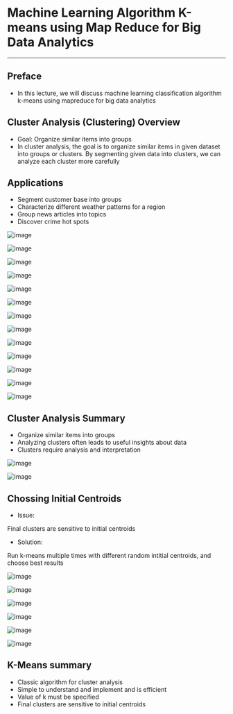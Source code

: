 # Machine Learning Algorithm K-means using Map Reduce for Big Data Analytics

---

## Preface

- In this lecture, we will discuss machine learning classification algorithm k-means using mapreduce for big data analytics

## Cluster Analysis (Clustering) Overview

- Goal: Organize similar items into groups
- In cluster analysis, the goal is to organize similar items in given dataset into groups or clusters. By segmenting given data into clusters, we can analyze each cluster more carefully

## Applications

- Segment customer base into groups
- Characterize different weather patterns for a region
- Group news articles into topics
- Discover crime hot spots

![image](media/Machine-Learning-Algorithm-K-means-using-Map-Reduce-for-Big-Data-Analytics-image1.png)

![image](media/Machine-Learning-Algorithm-K-means-using-Map-Reduce-for-Big-Data-Analytics-image2.png)

![image](media/Machine-Learning-Algorithm-K-means-using-Map-Reduce-for-Big-Data-Analytics-image3.png)

![image](media/Machine-Learning-Algorithm-K-means-using-Map-Reduce-for-Big-Data-Analytics-image4.png)

![image](media/Machine-Learning-Algorithm-K-means-using-Map-Reduce-for-Big-Data-Analytics-image5.png)

![image](media/Machine-Learning-Algorithm-K-means-using-Map-Reduce-for-Big-Data-Analytics-image6.png)

![image](media/Machine-Learning-Algorithm-K-means-using-Map-Reduce-for-Big-Data-Analytics-image7.png)

![image](media/Machine-Learning-Algorithm-K-means-using-Map-Reduce-for-Big-Data-Analytics-image8.png)

![image](media/Machine-Learning-Algorithm-K-means-using-Map-Reduce-for-Big-Data-Analytics-image9.png)

![image](media/Machine-Learning-Algorithm-K-means-using-Map-Reduce-for-Big-Data-Analytics-image10.png)

![image](media/Machine-Learning-Algorithm-K-means-using-Map-Reduce-for-Big-Data-Analytics-image11.png)

![image](media/Machine-Learning-Algorithm-K-means-using-Map-Reduce-for-Big-Data-Analytics-image12.png)

![image](media/Machine-Learning-Algorithm-K-means-using-Map-Reduce-for-Big-Data-Analytics-image13.png)

## Cluster Analysis Summary

- Organize similar items into groups
- Analyzing clusters often leads to useful insights about data
- Clusters require analysis and interpretation

![image](media/Machine-Learning-Algorithm-K-means-using-Map-Reduce-for-Big-Data-Analytics-image14.png)

![image](media/Machine-Learning-Algorithm-K-means-using-Map-Reduce-for-Big-Data-Analytics-image15.png)

## Chossing Initial Centroids

- Issue:

Final clusters are sensitive to initial centroids

- Solution:

Run k-means multiple times with different random intitial centroids, and choose best results

![image](media/Machine-Learning-Algorithm-K-means-using-Map-Reduce-for-Big-Data-Analytics-image16.png)

![image](media/Machine-Learning-Algorithm-K-means-using-Map-Reduce-for-Big-Data-Analytics-image17.png)

![image](media/Machine-Learning-Algorithm-K-means-using-Map-Reduce-for-Big-Data-Analytics-image18.png)

![image](media/Machine-Learning-Algorithm-K-means-using-Map-Reduce-for-Big-Data-Analytics-image19.png)

![image](media/Machine-Learning-Algorithm-K-means-using-Map-Reduce-for-Big-Data-Analytics-image20.png)

![image](media/Machine-Learning-Algorithm-K-means-using-Map-Reduce-for-Big-Data-Analytics-image21.png)

## K-Means summary

- Classic algorithm for cluster analysis
- Simple to understand and implement and is efficient
- Value of k must be specified
- Final clusters are sensitive to initial centroids
